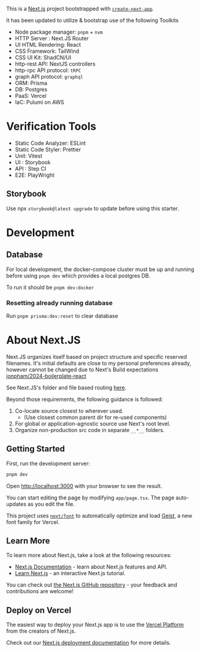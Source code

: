This is a [Next.js](https://nextjs.org) project bootstrapped with [`create-next-app`](https://nextjs.org/docs/app/api-reference/cli/create-next-app).

It has been updated to utilize & bootstrap use of the following Toolkits

- Node package manager: `pnpm` + `nvm`
- HTTP Server : Next.JS Router
- UI HTML Rendering: React
- CSS Framework: TailWind
- CSS UI Kit: ShadCN/UI
- http-rest API: NextJS controllers
- http-rpc API protocol: `tRPC`
- graph API protocol: `graphql`
- ORM: Prisma
- DB: Postgres
- PaaS: Vercel
- IaC: Pulumi on AWS

# Verification Tools

- Static Code Analyzer: ESLint
- Static Code Styler: Prettier
- Unit: Vitest
- UI : Storybook
- API : Step CI
- E2E: PlayWright

## Storybook
Use npx `storybook@latest upgrade` to update before using this starter.

# Development

## Database
For local development, the docker-compose cluster must be up and running before using `pnpm dev` which provides a local postgres DB.

To run it should be `pnpm dev:docker`

### Resetting already running database
Run `pnpm prisma:dev:reset` to clear database

# About Next.JS

Next.JS organizes itself based on project structure and specific reserved filenames. It's initial defaults are close to my personal preferences already, however cannot be changed due to Next's Build expectations [jonpham/2024-boilerplate-react](https://github.com/jonpham/2024-boilerplate-react/issues/20#issue-2685077085t)

See Next.JS's folder and file based routing [here](https://nextjs.org/docs/app/getting-started/project-structure#folder-and-file-conventions).

Beyond those requirements, the following guidance is followed:

1. Co-locate source closest to wherever used. 
    - (Use closest common parent dir for re-used components)
2. For global or application-agnostic source use Next's root level.
3. Organize non-production src code in separate `__*__` folders.

## Getting Started

First, run the development server:

```bash
pnpm dev
```

Open [http://localhost:3000](http://localhost:3000) with your browser to see the result.

You can start editing the page by modifying `app/page.tsx`. The page auto-updates as you edit the file.

This project uses [`next/font`](https://nextjs.org/docs/app/building-your-application/optimizing/fonts) to automatically optimize and load [Geist](https://vercel.com/font), a new font family for Vercel.

## Learn More

To learn more about Next.js, take a look at the following resources:

- [Next.js Documentation](https://nextjs.org/docs) - learn about Next.js features and API.
- [Learn Next.js](https://nextjs.org/learn) - an interactive Next.js tutorial.

You can check out [the Next.js GitHub repository](https://github.com/vercel/next.js) - your feedback and contributions are welcome!

## Deploy on Vercel

The easiest way to deploy your Next.js app is to use the [Vercel Platform](https://vercel.com/new?utm_medium=default-template&filter=next.js&utm_source=create-next-app&utm_campaign=create-next-app-readme) from the creators of Next.js.

Check out our [Next.js deployment documentation](https://nextjs.org/docs/app/building-your-application/deploying) for more details.
